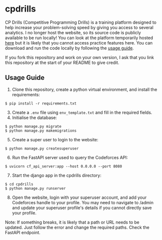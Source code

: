 # cpdrills

CP Drills (Competitive Programming Drills) is a training platform designed to help increase your problem-solving speed by giving you access to several analytics. I no longer host the website, so its source code is publicly available to be run locally! You can look at the platform temporarily hosted [here](https://arujbansal.pythonanywhere.com/) but it is likely that you cannot access practice features here. You can download and run the code locally by following the [usage guide](#usage-guide).

If you fork this repository and work on your own version, I ask that you link this repository at the start of your README to give credit.

## Usage Guide
1. Clone this repository, create a python virtual environment, and install the requirements:
```
$ pip install -r requirements.txt
```
3. Create a `.env` file using `env_template.txt` and fill in the required fields.
4. Initialise the database:
```
$ python manage.py migrate
$ python manage.py makemigrations
```
5. Create a super user to login to the website:
```
$ python manage.py createsuperuser
```
6. Run the FastAPI server used to query the Codeforces API:
```
$ uvicorn cf_api_server:app --host 0.0.0.0 --port 8080
```
7. Start the django app in the cpdrills directory:
```
$ cd cpdrills
$ python manage.py runserver
```
8. Open the website, login with your superuser account, and add your Codeforces handle to your profile. You may need to navigate to /admin and update your superuser profile's details if you cannot directly save your profile.

Note: If something breaks, it is likely that a path or URL needs to be updated. Just follow the error and change the required paths. Check the FastAPI endpoint.
